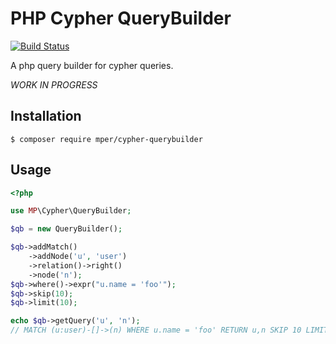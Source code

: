 # PHP Cypher QueryBuilder

[![Build Status](https://travis-ci.com/maxperrimond/cypher-querybuilder.svg?token=txabW3XnmBRNYuhMQNLm&branch=master)](https://travis-ci.com/maxperrimond/cypher-querybuilder)

A php query builder for cypher queries.

*WORK IN PROGRESS*

## Installation

    $ composer require mper/cypher-querybuilder

## Usage

```php
<?php

use MP\Cypher\QueryBuilder;

$qb = new QueryBuilder();

$qb->addMatch()
    ->addNode('u', 'user')
    ->relation()->right()
    ->node('n');
$qb->where()->expr("u.name = 'foo'");
$qb->skip(10);
$qb->limit(10);

echo $qb->getQuery('u', 'n');
// MATCH (u:user)-[]->(n) WHERE u.name = 'foo' RETURN u,n SKIP 10 LIMIT 10
```
